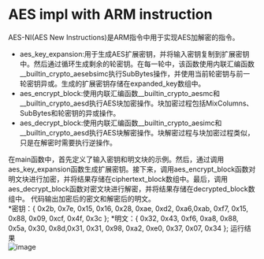 # AES impl with ARM instruction
AES-NI(AES New Instructions)是ARM指令中用于实现AES加解密的指令。<br>
* aes_key_expansion:用于生成AES扩展密钥，并将输入密钥复制到扩展密钥中。然后通过循环生成剩余的轮密钥。在每一轮中，该函数使用内联汇编函数__builtin_crypto_aesebsimc执行SubBytes操作，并使用当前轮密钥与前一轮密钥异或。生成的扩展密钥存储在expanded_key数组中。
* aes_encrypt_block:使用内联汇编函数__builtin_crypto_aesmc和__builtin_crypto_aesd执行AES块加密操作。块加密过程包括MixColumns、SubBytes和轮密钥的异或操作。
* aes_decrypt_block:使用内联汇编函数__builtin_crypto_aesimc和__builtin_crypto_aesd执行AES块解密操作。块解密过程与块加密过程类似，只是在解密时需要执行逆操作。

在main函数中，首先定义了输入密钥和明文块的示例。然后，通过调用aes_key_expansion函数生成扩展密钥。接下来，调用aes_encrypt_block函数对明文块进行加密，并将结果存储在ciphertext_block数组中。最后，调用aes_decrypt_block函数对密文块进行解密，并将结果存储在decrypted_block数组中。
代码输出加密后的密文和解密后的明文。<br>
*密钥：{ 0x2b, 0x7e, 0x15, 0x16, 0x28, 0xae, 0xd2, 0xa6,0xab, 0xf7, 0x15, 0x88, 0x09, 0xcf, 0x4f, 0x3c };
*明文：{ 0x32, 0x43, 0xf6, 0xa8, 0x88, 0x5a, 0x30, 0x8d,0x31, 0x31, 0x98, 0xa2, 0xe0, 0x37, 0x07, 0x34 };
运行结果<br>
![image](https://github.com/Ashl703/group-xx/assets/138503504/b9067eb4-d89b-41ee-9866-71f2c23c94ab)
